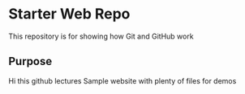 
# Starter Web Repo

This repository is for showing how Git and GitHub work

## Purpose
Hi this github lectures
Sample website with plenty of files for demos
